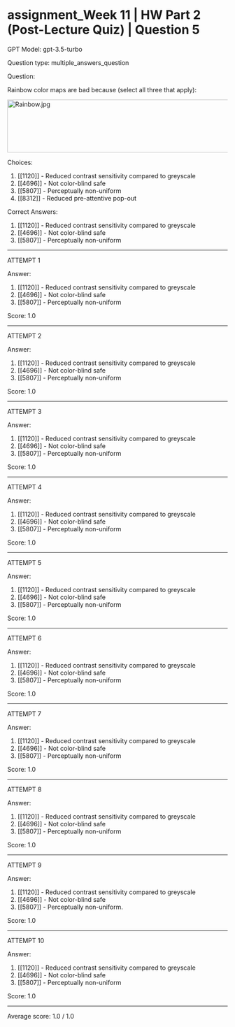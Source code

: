 # assignment_Week 11 | HW Part 2 (Post-Lecture Quiz) | Question 5

GPT Model: gpt-3.5-turbo

Question type: multiple_answers_question

Question:
<div><p>Rainbow color maps are bad because (select all three that apply):</p>
<p><img src="$IMS-CC-FILEBASE$/Uploaded%20Media/Rainbow.jpg" alt="Rainbow.jpg" width="657" height="121"></p></div>

Choices:
1. [[1120]] - Reduced contrast sensitivity compared to greyscale
2. [[4696]] - Not color-blind safe
3. [[5807]] - Perceptually non-uniform
4. [[8312]] - Reduced pre-attentive pop-out

Correct Answers:
1. [[1120]] - Reduced contrast sensitivity compared to greyscale
2. [[4696]] - Not color-blind safe
3. [[5807]] - Perceptually non-uniform

****************************************

ATTEMPT 1

Answer:
1. [[1120]] - Reduced contrast sensitivity compared to greyscale
2. [[4696]] - Not color-blind safe
3. [[5807]] - Perceptually non-uniform

Score: 1.0

--------------------

ATTEMPT 2

Answer:
1. [[1120]] - Reduced contrast sensitivity compared to greyscale
2. [[4696]] - Not color-blind safe
3. [[5807]] - Perceptually non-uniform

Score: 1.0

--------------------

ATTEMPT 3

Answer:
1. [[1120]] - Reduced contrast sensitivity compared to greyscale
2. [[4696]] - Not color-blind safe
3. [[5807]] - Perceptually non-uniform

Score: 1.0

--------------------

ATTEMPT 4

Answer: 
1. [[1120]] - Reduced contrast sensitivity compared to greyscale
2. [[4696]] - Not color-blind safe
3. [[5807]] - Perceptually non-uniform

Score: 1.0

--------------------

ATTEMPT 5

Answer: 
1. [[1120]] - Reduced contrast sensitivity compared to greyscale
2. [[4696]] - Not color-blind safe
3. [[5807]] - Perceptually non-uniform

Score: 1.0

--------------------

ATTEMPT 6

Answer:
1. [[1120]] - Reduced contrast sensitivity compared to greyscale
2. [[4696]] - Not color-blind safe
3. [[5807]] - Perceptually non-uniform

Score: 1.0

--------------------

ATTEMPT 7

Answer: 
1. [[1120]] - Reduced contrast sensitivity compared to greyscale
2. [[4696]] - Not color-blind safe
3. [[5807]] - Perceptually non-uniform

Score: 1.0

--------------------

ATTEMPT 8

Answer: 
1. [[1120]] - Reduced contrast sensitivity compared to greyscale
2. [[4696]] - Not color-blind safe
3. [[5807]] - Perceptually non-uniform

Score: 1.0

--------------------

ATTEMPT 9

Answer: 
1. [[1120]] - Reduced contrast sensitivity compared to greyscale
2. [[4696]] - Not color-blind safe
3. [[5807]] - Perceptually non-uniform.

Score: 1.0

--------------------

ATTEMPT 10

Answer: 
1. [[1120]] - Reduced contrast sensitivity compared to greyscale
2. [[4696]] - Not color-blind safe
3. [[5807]] - Perceptually non-uniform

Score: 1.0

--------------------

Average score: 1.0 / 1.0
